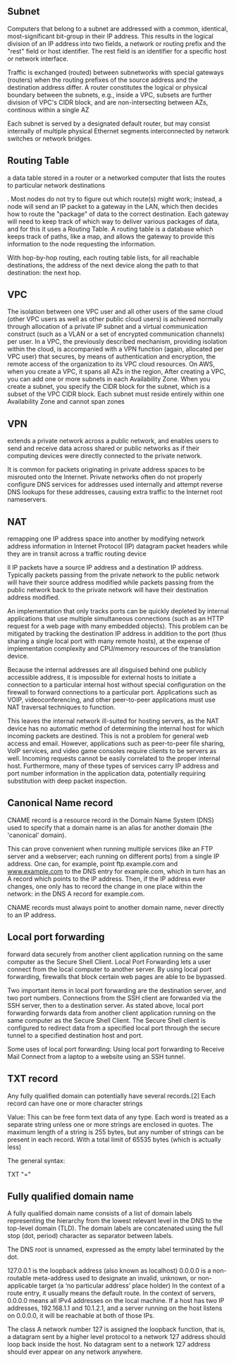 Subnet
--------
Computers that belong to a subnet are addressed with a common, identical, most-significant bit-group in their IP address.
 This results in the logical division of an IP address into two fields, a network or routing prefix and the "rest" field or host identifier. The rest field is an identifier for a specific host or network interface.

Traffic is exchanged (routed) between subnetworks with special gateways (routers) when the routing prefixes of the source address and the destination address differ. A router constitutes the logical or physical boundary between the subnets, e.g., inside a VPC, subsets are further division of VPC's CIDR block, and are non-intersecting between AZs, continous within a single AZ

Each subnet is served by a designated default router, but may consist internally of multiple physical Ethernet segments interconnected by network switches or network bridges.


Routing Table
--------
a data table stored in a router or a networked computer that lists the routes to particular network destinations

. Most nodes do not try to figure out which route(s) might work; instead, a node will send an IP packet to a gateway in the LAN, which then decides how to route the "package" of data to the correct destination. Each gateway will need to keep track of which way to deliver various packages of data, and for this it uses a Routing Table. A routing table is a database which keeps track of paths, like a map, and allows the gateway to provide this information to the node requesting the information.

With hop-by-hop routing, each routing table lists, for all reachable destinations, the address of the next device along the path to that destination: the next hop.

VPC
------------
The isolation between one VPC user and all other users of the same cloud (other VPC users as well as other public cloud users) is achieved normally through allocation of a private IP subnet and a virtual communication construct (such as a VLAN or a set of encrypted communication channels) per user. In a VPC, the previously described mechanism, providing isolation within the cloud, is accompanied with a VPN function (again, allocated per VPC user) that secures, by means of authentication and encryption, the remote access of the organization to its VPC cloud resources.
On AWS, when you create a VPC, it spans all AZs in the region, After creating a VPC, you can add one or more subnets in each Availability Zone. When you create a subnet, you specify the CIDR block for the subnet, which is a subset of the VPC CIDR block. Each subnet must reside entirely within one Availability Zone and cannot span zones


VPN
---------
extends a private network across a public network, and enables users to send and receive data across shared or public networks as if their computing devices were directly connected to the private network.

It is common for packets originating in private address spaces to be misrouted onto the Internet. Private networks often do not properly configure DNS services for addresses used internally and attempt reverse DNS lookups for these addresses, causing extra traffic to the Internet root nameservers. 

NAT
-----------
 remapping one IP address space into another by modifying network address information in Internet Protocol (IP) datagram packet headers while they are in transit across a traffic routing device

ll IP packets have a source IP address and a destination IP address. Typically packets passing from the private network to the public network will have their source address modified while packets passing from the public network back to the private network will have their destination address modified.

An implementation that only tracks ports can be quickly depleted by internal applications that use multiple simultaneous connections (such as an HTTP request for a web page with many embedded objects). This problem can be mitigated by tracking the destination IP address in addition to the port (thus sharing a single local port with many remote hosts), at the expense of implementation complexity and CPU/memory resources of the translation device.

Because the internal addresses are all disguised behind one publicly accessible address, it is impossible for external hosts to initiate a connection to a particular internal host without special configuration on the firewall to forward connections to a particular port. Applications such as VOIP, videoconferencing, and other peer-to-peer applications must use NAT traversal techniques to function.

This leaves the internal network ill-suited for hosting servers, as the NAT device has no automatic method of determining the internal host for which incoming packets are destined. This is not a problem for general web access and email. However, applications such as peer-to-peer file sharing, VoIP services, and video game consoles require clients to be servers as well. Incoming requests cannot be easily correlated to the proper internal host. Furthermore, many of these types of services carry IP address and port number information in the application data, potentially requiring substitution with deep packet inspection.

Canonical Name record
------
CNAME record is a resource record in the Domain Name System (DNS) used to specify that a domain name is an alias for another domain (the 'canonical' domain).

This can prove convenient when running multiple services (like an FTP server and a webserver; each running on different ports) from a single IP address. One can, for example, point ftp.example.com and www.example.com to the DNS entry for example.com, which in turn has an A record which points to the IP address. Then, if the IP address ever changes, one only has to record the change in one place within the network: in the DNS A record for example.com.

CNAME records must always point to another domain name, never directly to an IP address.

Local port forwarding
--------
 forward data securely from another client application running on the same computer as the Secure Shell Client. Local Port Forwarding lets a user connect from the local computer to another server. By using local port forwarding, firewalls that block certain web pages are able to be bypassed.

Two important items in local port forwarding are the destination server, and two port numbers. Connections from the SSH client are forwarded via the SSH server, then to a destination server. As stated above, local port forwarding forwards data from another client application running on the same computer as the Secure Shell Client. The Secure Shell client is configured to redirect data from a specified local port through the secure tunnel to a specified destination host and port. 

Some uses of local port forwarding:
Using local port forwarding to Receive Mail
Connect from a laptop to a website using an SSH tunnel.


TXT record
---------
 Any fully qualified domain can potentially have several records.[2] Each record can have one or more character strings

Value: This can be free form text data of any type. Each word is treated as a separate string unless one or more strings are enclosed in quotes. The maximum length of a string is 255 bytes, but any number of strings can be present in each record. With a total limit of 65535 bytes (which is actually less)

The general syntax:

<owner> <class> <ttl> TXT "<attribute name>=<attribute value>"


Fully qualified domain name
---------
A fully qualified domain name consists of a list of domain labels representing the hierarchy from the lowest relevant level in the DNS to the top-level domain (TLD). The domain labels are concatenated using the full stop (dot, period) character as separator between labels.

The DNS root is unnamed, expressed as the empty label terminated by the dot.

127.0.0.1 is the loopback address (also known as localhost)
0.0.0.0 is a non-routable meta-address used to designate an invalid, unknown, or non-applicable target (a ‘no particular address’ place holder)
In the context of a route entry, it usually means the default route.
In the context of servers, 0.0.0.0 means all IPv4 addresses on the local machine. If a host has two IP addresses, 192.168.1.1 and 10.1.2.1, and a server running on the host listens on 0.0.0.0, it will be reachable at both of those IPs.

The class A network number 127 is assigned the loopback function, that is, a datagram sent by a higher level protocol to a network 127 address should loop back inside the host. No datagram sent to a network 127 address should ever appear on any network anywhere.

